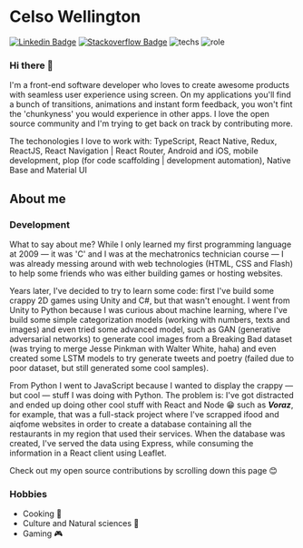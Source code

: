 # Celso Wellington 
[![Linkedin Badge](https://img.shields.io/badge/-LinkedIn-blue?style=flat-square&logo=Linkedin&logoColor=white&link=https://www.linkedin.com/in/contrateme/)](https://www.linkedin.com/in/contrateme/)
[![Stackoverflow Badge](https://img.shields.io/badge/-Stackoverflow-4CA143?style=flat-square&logo=Stackoverflow&logoColor=white&link=https://stackoverflow.com/users/11518214/celso-wellington)](https://stackoverflow.com/users/11518214/celso-wellington)
![techs](https://img.shields.io/static/v1?label=I%20code%20with&message=TypeScript&color=slateblue)
![role](https://img.shields.io/static/v1?label=Role&message=JavaScript%20developer&color=slateblue)


### Hi there 👋

I'm a front-end software developer who loves to create awesome products with seamless user experience using screen. On my applications you'll find a bunch of transitions, animations and instant form feedback, you won't fint the 'chunkyness' you would experience in other apps. I love the open source community and I'm trying to get back on track by contributing more.

The techonologies I love to work with: TypeScript, React Native, Redux, ReactJS, React Navigation | React Router, Android and iOS, mobile development, plop (for code scaffolding | development automation), Native Base and Material UI

## About me

### Development

What to say about me? While I only learned my first programming language at 2009 — it was 'C' and I was at the mechatronics technician course — I was already messing around with web technologies (HTML, CSS and Flash) to help some friends who was either building games or hosting websites.

Years later, I've decided to try to learn some code: first I've build some crappy 2D games using Unity and C#, but that wasn't enought. I went from Unity to Python because I was curious about machine learning, where I've build some simple categorization models (working with numbers, texts and images) and even tried some advanced model, such as GAN (generative adversarial networks) to generate cool images from a Breaking Bad dataset (was trying to merge Jesse Pinkman with Walter White, haha) and even created some LSTM models to try generate tweets and poetry (failed due to poor dataset, but still generated some cool samples). 

From Python I went to JavaScript because I wanted to display the crappy — but cool — stuff I was doing with Python. The problem is: I've got distracted and ended up doing other cool stuff with React and Node 😁 such as ***Voraz***, for example, that was a full-stack project where I've scrapped ifood and aiqfome websites in order to create a database containing all the restaurants in my region that used their services. When the database was created, I've served the data using Express, while consuming the information in a React client using Leaflet.

Check out my open source contributions by scrolling down this page 😊

### Hobbies
<ul>
  <li>Cooking 🥐</li>
  <li>Culture and Natural sciences 🔭</li>
  <li>Gaming 🎮</li>  
</ul>


<!--
**well-ington/well-ington** is a ✨ _special_ ✨ repository because its `README.md` (this file) appears on your GitHub profile.

Here are some ideas to get you started:

- 🔭 I’m currently working on ...
- 🌱 I’m currently learning ...
- 👯 I’m looking to collaborate on ...
- 🤔 I’m looking for help with ...
- 💬 Ask me about ...
- 📫 How to reach me: ...
- 😄 Pronouns: ...
- ⚡ Fun fact: ...
-->
